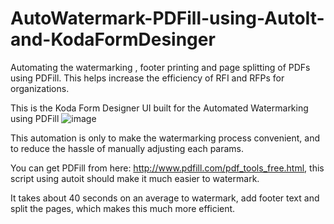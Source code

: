 # AutoWatermark-PDFill-using-AutoIt-and-KodaFormDesinger
Automating the watermarking , footer printing and page splitting of PDFs using PDFill. This helps increase the efficiency of RFI and RFPs for organizations.


This is the Koda Form Designer UI built for the Automated Watermarking using PDFill
![image](https://user-images.githubusercontent.com/88423149/164878066-b7d907b6-11d3-437e-8e7b-5820c92cc8a8.png)

This automation is only to make the watermarking process convenient, and to reduce the hassle of manually adjusting each params.


You can get PDFill from here: http://www.pdfill.com/pdf_tools_free.html, this script using autoit should make it much easier to watermark.

It takes about 40 seconds on an average to watermark, add footer text and split the pages, which makes this much more efficient.
